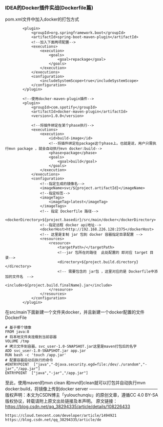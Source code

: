 ### IDEA的Docker插件实战(Dockerfile篇)


pom.xml文件中加入docker的打包方式

            <plugin>
                <groupId>org.springframework.boot</groupId>
                <artifactId>spring-boot-maven-plugin</artifactId>
                <!--加入下面两项配置-->
                <executions>
                    <execution>
                        <goals>
                            <goal>repackage</goal>
                        </goals>
                    </execution>
                </executions>
                <configuration>
                    <includeSystemScope>true</includeSystemScope>
                </configuration>
            </plugin>

            <!--使用docker-maven-plugin插件-->
            <plugin>
                <groupId>com.spotify</groupId>
                <artifactId>docker-maven-plugin</artifactId>
                <version>1.0.0</version>

                <!--将插件绑定在某个phase执行-->
                <executions>
                    <execution>
                        <id>build-image</id>
                        <!--将插件绑定在package这个phase上。也就是说，用户只需执行mvn package ，就会自动执行mvn docker:build-->
                        <phase>package</phase>
                        <goals>
                            <goal>build</goal>
                        </goals>
                    </execution>
                </executions>
                <configuration>
                    <!--指定生成的镜像名-->
                    <imageName>svc/${project.artifactId}</imageName>
                    <!--指定标签-->
                    <imageTags>
                        <imageTag>latest</imageTag>
                    </imageTags>
                    <!-- 指定 Dockerfile 路径-->
                    <dockerDirectory>${project.basedir}/src/main/docker</dockerDirectory>
                    <!--指定远程 docker api地址-->
                    <dockerHost>http://192.168.226.128:2375</dockerHost>
                    <!-- 这里是复制 jar 包到 docker 容器指定目录配置 -->
                    <resources>
                        <resource>
                            <targetPath>/</targetPath>
                            <!--jar 包所在的路径  此处配置的 即对应 target 目录-->
                            <directory>${project.build.directory}</directory>
                            <!-- 需要包含的 jar包 ，这里对应的是 Dockerfile中添加的文件名　-->
                            <include>${project.build.finalName}.jar</include>
                        </resource>
                    </resources>
                </configuration>
            </plugin>

在src/main下面新建一个文件夹docker，并且新建一个docker配置的文件DockerFile

    # 基于哪个镜像
    FROM java:8
    # 将本地文件夹挂载到当前容器
    VOLUME /tmp
    # 拷贝文件到容器，svc_user-1.0-SNAPSHOT.jar这里是maven打包后的名字
    ADD svc_user-1.0-SNAPSHOT.jar app.jar
    RUN bash -c 'touch /app.jar'
    # 配置容器启动后执行的命令
    #ENTRYPOINT  ["java","-Djava.security.egd=file:/dev/./urandom","-jar","/app.jar"]
    ENTRYPOINT  ["java","-jar","/app.jar"]
    


至此，使用maven的mvn clean 和mvn的clean就可以打包并自动执行mvn docker:build，将镜像上传到docker server
————————————————
版权声明：本文为CSDN博主「yulouchunqiu」的原创文章，遵循CC 4.0 BY-SA版权协议，转载请附上原文出处链接及本声明。
原文链接：https://blog.csdn.net/qq_38294335/article/details/108226433


    https://cloud.tencent.com/developer/article/1494921
    https://blog.csdn.net/qq_38294335/article/de